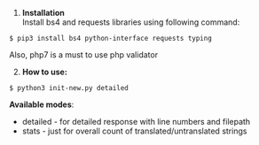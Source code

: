 1. **Installation**\
Install bs4 and requests libraries using following command:

```
$ pip3 install bs4 python-interface requests typing
```
Also, php7 is a must to use php validator

2. **How to use:**

```
$ python3 init-new.py detailed 
```

**Available modes**:
 - detailed - for detailed response with line numbers and filepath 
 - stats - just for overall count of translated/untranslated strings
